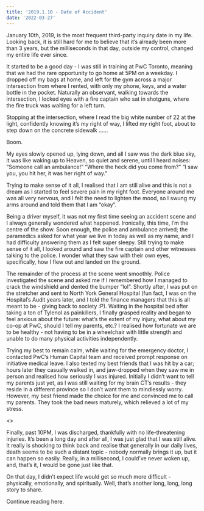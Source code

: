 ```yaml
---
title: '2019.1.10 - Date of Accident'
date: '2022-03-27'
---
```


January 10th, 2019, is the most frequent third-party inquiry date in my life. Looking back, it is still hard for me to believe that it’s already been more than 3 years, but the milliseconds in that day, outside my control, changed my entire life ever since.

It started to be a good day - I was still in training at PwC Toronto, meaning that we had the rare opportunity to go home at 5PM on a weekday. I dropped off my bags at home, and left for the gym across a major intersection from where I rented, with only my phone, keys, and a water bottle in the pocket. Naturally an observant, walking towards the intersection, I locked eyes with a fire captain who sat in shotguns, where the fire truck was waiting for a left turn. 

Stopping at the intersection, where I read the big white number of 22 at the light, confidently knowing it’s my right of way, I lifted my right foot, about to step down on the concrete sidewalk …… 

Boom. 

My eyes slowly opened up, lying down, and all I saw was the dark blue sky, it was like waking up to Heaven, so quiet and serene, until I heard noises: “Someone call an ambulance!” “Where the heck did you come from?” “I saw you, you hit her, it was her right of way.”

Trying to make sense of it all, I realised that I am still alive and this is not a dream as I started to feel severe pain in my right foot. Everyone around me was all very nervous, and I felt the need to lighten the mood, so I swung my arms around and told them that I am “okay”.

Being a driver myself, it was not my first time seeing an accident scene and I always generally wondered what happened. Ironically, this time, I’m the centre of the show. Soon enough, the police and ambulance arrived; the paramedics asked for what year we live in today as well as my name, and I had difficulty answering them as I felt super sleepy. Still trying to make sense of it all, I looked around and saw the fire captain and other witnesses talking to the police. I wonder what they saw with their own eyes, specifically, how I flew out and landed on the ground. 

The remainder of the process at the scene went smoothly. Police investigated the scene and asked me if I remembered how I managed to crack the windshield and dented the bumper “lol”. Shortly after, I was put on the stretcher and sent to North York General Hospital (fun fact, I was on the Hospital’s Audit years later, and I told the finance managers that this is all meant to be - giving back to society :P). Waiting in the hospital bed after taking a ton of Tylenol as painkillers, I finally grasped reality and began to feel anxious about the future: what’s the extent of my injury, what about my co-op at PwC, should I tell my parents, etc.? I realised how fortunate we are to be healthy - not having to be in a wheelchair with little strength and unable to do many physical activities independently.

Trying my best to remain calm, while waiting for the emergency doctor, I contacted PwC’s Human Capital team and received prompt response on initiative medical leave. I also texted my best friends that I was hit by a car; hours later they casually walked in, and jaw-dropped when they saw me in person and realised how seriously I was injured. Initially I didn’t want to tell my parents just yet, as I was still waiting for my brain CT’s results - they reside in a different province so I don’t want them to mindlessly worry. However, my best friend made the choice for me and convinced me to call my parents. They took the bad news maturely, which relieved a lot of my stress.

<<insert pic of naked cow cookie that my best friend brought me>>

Finally, past 10PM, I was discharged, thankfully with no life-threatening injuries. It’s been a long day and after all, I was just glad that I was still alive. It really is shocking to think back and realise that generally in our daily lives, death seems to be such a distant topic - nobody normally brings it up, but it can happen so easily. Really, in a millisecond, I could’ve never woken up, and, that’s it, I would be gone just like that.   

On that day, I didn’t expect life would get so much more difficult - physically, emotionally, and spiritually. Well, that’s another long, long, long story to share. 

Continue reading here. 
